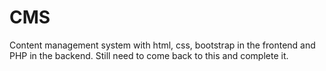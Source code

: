 # CMS
Content management system with html, css, bootstrap in the frontend and PHP in the backend.
Still need to come back to this and complete it.

